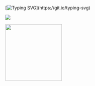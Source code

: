 



[![Typing SVG](https://readme-typing-svg.demolab.com?font=Fira+Code&size=60&duration=4000&pause=985&vCenter=true&width=800&height=80&lines=Hello+there+!!+%F0%9F%98%8A%F0%9F%98%8A;Welcome+to+my+profile+!)](https://git.io/typing-svg)

![](https://komarev.com/ghpvc/?username=Gourav2609)

<img height="180em" src="https://github-readme-stats.vercel.app/api?username=Gourav2609&show_icons=true&hide_border=true&&count_private=true&include_all_commits=true" />
<!--
**Gourav2609/Gourav2609** is a ✨ _special_ ✨ repository because its `README.md` (this file) appears on your GitHub profile.

Here are some ideas to get you started:

- 🔭 I’m currently working on ...
- 🌱 I’m currently learning ...
- 👯 I’m looking to collaborate on ...
- 🤔 I’m looking for help with ...
- 💬 Ask me about ...
- 📫 How to reach me: ...
- 😄 Pronouns: ...
- ⚡ Fun fact: ...
-->
